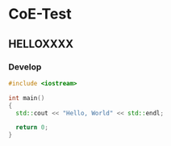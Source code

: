 CoE-Test
========

## HELLOXXXX
### Develop

```c++
#include <iostream>

int main()
{
  std::cout << "Hello, World" << std::endl;

  return 0;
}
```
